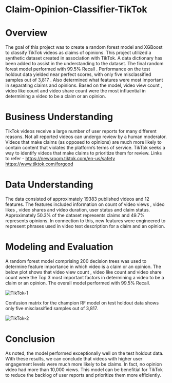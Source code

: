 # Claim-Opinion-Classifier-TikTok

# Overview
The goal of this project was to create a random forest model and XGBoost to classify TikTok videos as claims of opinions. This project utilized a synthetic dataset created in association with TikTok. A data dictionary has been added to assist in the understanding to the dataset. The final random forest model performed with 99.5% Recall . Performance on the test holdout data yielded near perfect scores, with only five misclassified samples out of 3,817 . Also determined what features were most important in separating claims and opinions. Based on the model, video view count , video like count and video share count were the most influential in determining a video to be a claim or an opinion.

# Business Understanding
TikTok videos receive a large number of user reports for many different reasons. Not all reported videos can undergo review by a human moderator. Videos that make claims (as opposed to opinions) are much more likely to contain content that violates the platform’s terms of service. TikTok seeks a way to identify videos that make claims to prioritize them for review. Links to refer - 
https://newsroom.tiktok.com/en-us/safety 
https://www.tiktok.com/forgood 

# Data Understanding
The data consisted of approximately 19383 published videos and 12 features. The features included information on count of video views , video likes , video shares and video duration, user status and claim status. Approximately 50.3% of the dataset represents claims and 49.7% represents opinions. In connection to this, new features were engineered to represent phrases used in video text description for a claim and an opinion.

# Modeling and Evaluation
A random forest model comprising 200 decision trees was used to determine feature importance in which video is a claim or an opinion. The below plot shows that video view count , video like count and video share count were the Top 3 most important factors in determining a video to be a claim or an opinion. The overall model performed with 99.5% Recall.

![TikTok-1](https://github.com/IamMayur95/Claim-Opinion-Classifier-TikTok/assets/67839699/980bd326-ac6a-4986-bf53-279430f870ed)


Confusion matrix for the champion RF model on test holdout data shows only five misclassified samples out of 3,817.

![TikTok-2](https://github.com/IamMayur95/Claim-Opinion-Classifier-TikTok/assets/67839699/4141ea12-7627-4662-8517-0573d1327b6d)

# Conclusion
As noted, the model performed exceptionally well on the test holdout data. With these results, we can conclude that videos with higher user engagement levels were much more likely to be claims. In fact, no opinion video had more than 10,000 views. This model can be benefitial for TikTok to reduce the backlog of user reports and prioritize them more efficiently. 
